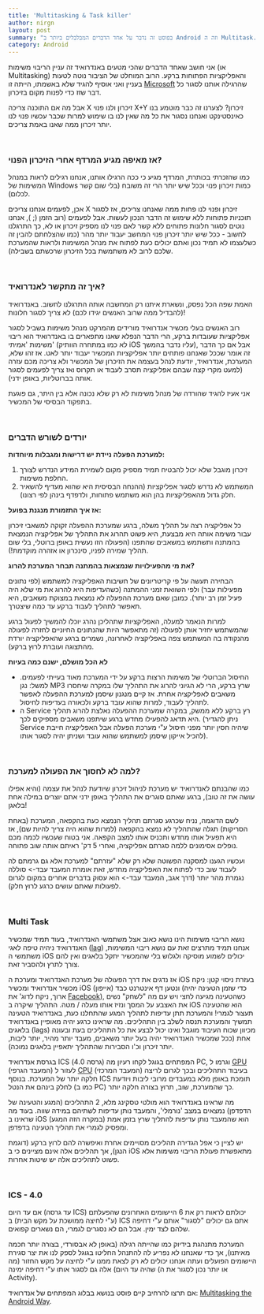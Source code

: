 ```yaml
---
title: 'Multitasking & Task killer'
author: nirgn
layout: post
summary: "בפוסט זה נדבר על אחד הדברים המבלבלים ביותר ב Android וזה ה Multitask."
category: Android
---
```

אני חושב שאחד הדברים שהכי מטעים באנדרואיד זה עניין הריבוי משימות (או Multitasking) והאפליקציות הפתוחות ברקע. הרוב המוחלט של הציבור נוטה לטעות בעניין ואני אוסיף להגיד שלא באשמתו, הייתה זו [Microsoft](http://en.wikipedia.org/wiki/Microsoft) שהרגילה אותנו לסגור כל דבר שזז כדי לפנות מקום בזיכרון.

אבל מה אם התוכנה צריכה X זיכרון ולנו פנוי X+Y זיכרון? לצערנו זה כבר מוטמע בנו כאינסטינקט ואנחנו נסגור את כל מה שאין לנו בו שימוש למרות שכבר עכשיו פנוי לנו יותר זיכרון ממה שאנו באמת צריכים.

<!--more-->

&nbsp;

### אז מאיפה מגיע המרדף אחרי הזיכרון הפנוי?

כמו שהזכרתי בכותרת, המרדף מגיע כי ככה הרגילו אותנו, אנחנו רגילים לראות במנהל המשימות של Windows כמות זיכרון פנוי וככל שיש יותר הרי זה משובח (בלי שום קשר לכלום).

אכן, לפעמים אנחנו צריכים X זיכרון ופנוי לנו פחות ממה שאנחנו צריכים, אז לסגור תוכניות פתוחות ללא שימוש זה הדבר הנכון לעשות. אבל לפעמים (רוב הזמן (; ), אנחנו נוטים לסגור חלונות פתוחים ללא קשר לאם פנוי לנו מספיק זיכרון או לא, כך התרגלנו לחשוב - ככל שיש יותר זיכרון פנוי המחשב יעבוד יותר מהר (כמו שהצלחתם להבין זה כשלעצמו לא תמיד נכון ואתם יכולים כעת לפתוח את מנהל המשימות ולראות שהמערכת שלכם לרוב לא משתמשת בכל הזיכרון שרכשתם בשבילה).

&nbsp;

### איך זה מתקשר לאנדרואיד?

האמת שפה הכל נפסק, ונשארת איתנו רק המחשבה אותה התרגלנו לחשוב. באנדרואיד (להבדיל ממה שרוב האנשים יגידו לכם) לא צריך לסגור חלונות!

רוב האנשים בעלי מכשיר אנדרואיד מורידים מהמרקט מנהל משימות בשביל לסגור אפליקציות שעובדות ברקע, הרי הדבר הנפלא שאנו מתפארים בו באנדרואיד הוא ריבוי משימות 'אמיתי' (לא כמו במתחרה הוותיק iOS עליו נדבר בהמשך), אבל אם כך הדבר זה אומר שככל שאנחנו פותחים יותר אפליקציות המכשיר יעבוד יותר לאט. אז זהו שלא, המערכת, אנדרואיד, יודעת לנהל בעצמה את הזיכרון של המכשיר ולא צריכה מכם עזרה (למעט מקרי קצה שבהם אפליקציה תסרב לעבוד או תקרוס ואז צריך לפעמים לסגור אותה בברוטליות, באופן ידני).

אני אעיז להגיד שהורדה של מנהל משימות לא רק שלא נכונה אלא בין היתר, גם פוגעת בתפקוד הבסיסי של המכשיר.

&nbsp;

### יורדים לשורש הדברים

**למערכת הפעלה ניידת יש דרישות ומגבלות מיוחדות:**

  1. זיכרון מוגבל שלא יכול להבטיח תמיד מספיק מקום לשמירת המידע הנדרש לצורך החלפת משימות.
  2. המשתמש לא נדרש לסגור אפליקציות (ההנחה הבסיסית היא שהוא מעדיף להשאיר חלק גדול מהאפליקציות בהן הוא משתמש פתוחות, ולדפדף בינהן לפי רצונו).

**אז איך התזמורת מנגנת בפועל:**

כל אפליקציה רצה על תהליך משלה, ברגע שמערכת ההפעלה זקוקה למשאבי זיכרון עבור משימה אותה היא מבצעת, היא פשוט תהרוג את התהליך של אפליקציה הנמצאת בהמתנה ותשתמש במשאבים שהתפנו (הפעולה הזו נעשית באופן ברוטלי, בלי שום תהליך שמירה לפניו, סינכרון או אזהרה מוקדמת!).

**את מי מהפעילויות שנמצאות בהמתנה תבחר המערכת להרוג?**

הבחירה תעשה על פי קריטריונים של חשיבות האפליקציה למשתמש (לפי נתונים מפעילות עבר) ולפי השוואת זמני ההמתנה (כשהעדיפות היא להרוג את מי שלא היה פעיל זמן רב יותר). כמובן שאם מערכת ההפעלה לא נמצאת במצוקת משאבים, היא תאפשר לתהליך לעבוד ברקע עד כמה שיצטרך.

למרות הנאמר למעלה, האפליקציות שתהליכן נהרג יוכלו להמשיך לפעול ברגע שהמשתמש יחזיר אותן לפעולה (זה מתאפשר היות שהנתונים החיוניים לחזרה לפעולה מהנקודה בה המשתמש צפה באפליקציה לאחרונה, נשמרים ברגע שהאפליקציה יורדת מהתצוגה ועוברת לרוץ ברקע).

**לא הכל מושלם, ישנם כמה בעיות**

  * החיסול הברוטלי של משימות הרצות ברקע על ידי המערכת מאוד בעייתי לפעמים. למשל: נגן MP3 שרץ ברקע, הרי לא הגיוני להרוג את התהליך שלו במקרה שיחסרו משאבים לאפליקציה אחרת. אז קיים מנגנון שיסמן למערכת ההפעלה לאפשר לתהליך לעבוד, למרות שהוא עובד ברקע ולכאורה בעדיפות לחיסול.
  * ה Service רץ ברקע ללא ממשק, במקרה שמערכת ההפעלה נאלצת להרוג תהליך היא תדאג להפעילו מחדש ברגע שיתפנו משאבים מספיקים לכך. (ניתן להגדיר Service שיהיה חסין יותר מפני חיסול ע"י מערכת הפעלה אבל האפליקציה חייבת להכיל אייקון שיסמן למשתמש שהוא עובד ושניתן יהיה לסגור אותו).

&nbsp;

### למה לא לחסוך את הפעולה למערכת?

כמו שהבנתם לאנדרואיד יש מערכת לניהול זיכרון שיודעת לנהל את עצמה (והיא אפילו עושה את זה טוב), ברגע שאתם סוגרים את התהליך באופן ידני אתם יוצרים במילה אחת בלאגן!

לשם הדוגמה, נניח שכרגע סגרתם תהליך הנמצא כעת בהקפאה, המערכת (באחת הסריקות) תגלה שהתהליך לא נמצא בהקפאה (למרות שהוא היה צריך להיות שם), אז היא תפעיל אותו מחדש ותכניס אותו למצב הקפאה. אני בטוח שעכשיו לכמה מכם נופלים אסימונים ללמה סגרתם אפליקציה, ואחרי 5 דק' ראיתם אותה שוב פתוחה.

ועכשיו הגענו למסקנה הפשוטה שלא רק שלא "עזרתם" למערכת אלא גם גרמתם לה לעבוד שוב כדי לפתוח את האפליקציה מחדש, זאת אומרת המעבד עבד-> סוללה נגמרת מהר יותר (דרך אגב, המעבד עבד-> הוא עסוק בדברים אחרים במקום לגרום לפעולות שאתם עושים כרגע לרוץ חלק).

&nbsp;

### Multi Task

נושא הריבוי משימות הינו נושא כאוב אצל משתמשי האנדרואיד, בעוד תמיד שמכשיר האנדרואיד ניהיה טיפה לאגי ([lag](http://en.wikipedia.org/wiki/Lag)) אנחנו תמיד מתרצים זאת עם נושא ריבוי המשימות, משתמשי ה iOS יכולים לשמוע מוסיקה ולגלוש בלי שהמכשיר יתקל בלאגים ואין להם צורך לתרץ ולהסביר זאת.

אז נדגים את דרך הפעולה של מערכת האנדרואיד ומערכת ה iOS בעזרת ניסוי קטן: ניקח מכשיר אנדרואיד ומכשיר iOS (אייפון) ונטען דף אינטרנט כבד (כדי שזמן הטעינה יהיה ארוך, ניקח לדוג' את [Facebook](http://en.wikipedia.org/wiki/Facebook)), כשהטעינה מגיעה לחצי ויש עם מה "לשחק" נשים את האצבע על המסך ונזיז אותו מעלה / מטה. התהליך שיקרה ב iOS הוא שהטעינה תעצור לגמרי! והמערכת תתן עדיפות לתהליך המגע שהתחלנו כעת, באנדרואיד הטעינה תמשיך והמערכת תנסה לשלב בין התהליכים. מה שראינו כרגע יהיה מאופיין באנדרואיד בלאגים (lags) מכיוון שכוח העיבוד מוגבל ואינו יכול לבצע את כל התהליכים בעת ובעונה אחת (ככל שמכשיר האנדרואיד יהיה בעל יותר משאבים, מעבד יותר מהיר, יותר ליבות, יותר זיכרון וכ'ו הסבירות שהתהליך יתאפיין בלאגים נמוכה).

בגרסת אנדרואיד ICS (גרסה 4.0) המפתחים בגוגל לקחו רעיון מה PC, וגרמו ל [GPU](http://en.wikipedia.org/wiki/Graphics_processing_unit) (המעבד הגרפי) לעזור ל [CPU](http://en.wikipedia.org/wiki/Central_processing_unit) (המעבד המרכזי) בעיבוד התהליכים ובכך לגרום לריצה חלקה יותר של המערכת. בנוסף ICS תומכת באופן מלא במעבדים מרובי ליבות ויודעת לחלק בינהם את הנטל (כמו ב PC) כך שהמערכת, שוב, תרוץ בצורה חלקה יותר.

מה שראינו באנדרואיד הוא מולטי טסקינג מלא, 2 התהליכים (המגע והטעינה של הדפדפן) נמצאים במצב 'נורמלי', והמעבד נותן עדיפות לשתיהם במידה שווה. בעוד מה שראינו ב iOS הוא שהמעבד נותן עדיפות להתליך שרץ בזמן אמת (במקרה הזה המגע) ומפסיק לגמרי את תהליך הטעינה בדפדפן.

יש לציין כי אפל הגדירה תהליכים מסויימים אחרת ואיפשרה להם לרוץ ברקע (דוגמת הנגן), אך תהליכים אלה אינם מציינים כי ב iOS מתאפשרת פעולת הריבוי משימות אלא פשוט לתהליכים אלה יש שיטות אחרות.

&nbsp;

### ICS - 4.0

אם עד היום (עד גרסה ICS) יכולתם לראות רק את 6 היישומים האחרונים שהפעלתם (ע"י לחיצה ממושכת על מקש הבית) ב ICS אתם גם יכולים "לסגור" אותם ע"י דחיפה שלהם לצד ימין. אבל הם לא נסגרים לגמרי, הם נשארים קפואים.

המערכת מתנהגת בידיוק כמו שהייתה רגילה (באופן לא אבסורדי, בצורה יותר חכמה מאיתנו), אך כדי שאנחנו לא נפריע לה להתנהל החליטו בגוגל לספק לנו את יצר סגירת היישומים הפועלים ועתה אנחנו יכולים לא רק לצאת ממנו ע"י לחיצה על מקש החזור (מה שהיה עד היום) אלה גם לסגור אותו ע"י דחיפה ימינה (או יותר נכון לסגור את ה Activity).

אם תרצו להרחיב קיים פוסט בנושא בבלוג המפתחים של אנדרואיד: [Multitasking the Android Way](http://android-developers.blogspot.co.il/2010/04/multitasking-android-way.html).
